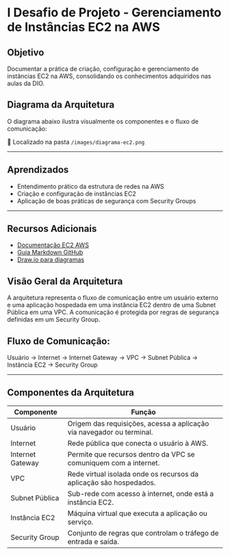 # I Desafio de Projeto - Gerenciamento de Instâncias EC2 na AWS

## Objetivo
Documentar a prática de criação, configuração e gerenciamento de instâncias EC2 na AWS, consolidando os conhecimentos adquiridos nas aulas da DIO.

## Diagrama da Arquitetura

O diagrama abaixo ilustra visualmente os componentes e o fluxo de comunicação:

📁 Localizado na pasta `/images/diagrama-ec2.png`

---

## Aprendizados

- Entendimento prático da estrutura de redes na AWS  
- Criação e configuração de instâncias EC2  
- Aplicação de boas práticas de segurança com Security Groups  

---

##  Recursos Adicionais

- [Documentação EC2 AWS](https://docs.aws.amazon.com/pt_br/AWSEC2/latest/UserGuide/concepts.html)  
- [Guia Markdown GitHub](https://guides.github.com/features/mastering-markdown/)  
- [Draw.io para diagramas](https://draw.io)  


## Visão Geral da Arquitetura

A arquitetura representa o fluxo de comunicação entre um usuário externo e uma aplicação hospedada em uma instância EC2 dentro de uma Subnet Pública em uma VPC. A comunicação é protegida por regras de segurança definidas em um Security Group.

## Fluxo de Comunicação:

Usuário → Internet → Internet Gateway → VPC → Subnet Pública → Instância EC2 → Security Group


---

## Componentes da Arquitetura

| Componente         | Função                                                                 |
|--------------------|------------------------------------------------------------------------|
|  Usuário         | Origem das requisições, acessa a aplicação via navegador ou terminal. |
|  Internet        | Rede pública que conecta o usuário à AWS.                             |
|  Internet Gateway | Permite que recursos dentro da VPC se comuniquem com a internet.     |
|  VPC             | Rede virtual isolada onde os recursos da aplicação são hospedados.    |
|  Subnet Pública  | Sub-rede com acesso à internet, onde está a instância EC2.            |
|  Instância EC2   | Máquina virtual que executa a aplicação ou serviço.                   |
|  Security Group  | Conjunto de regras que controlam o tráfego de entrada e saída.        |
